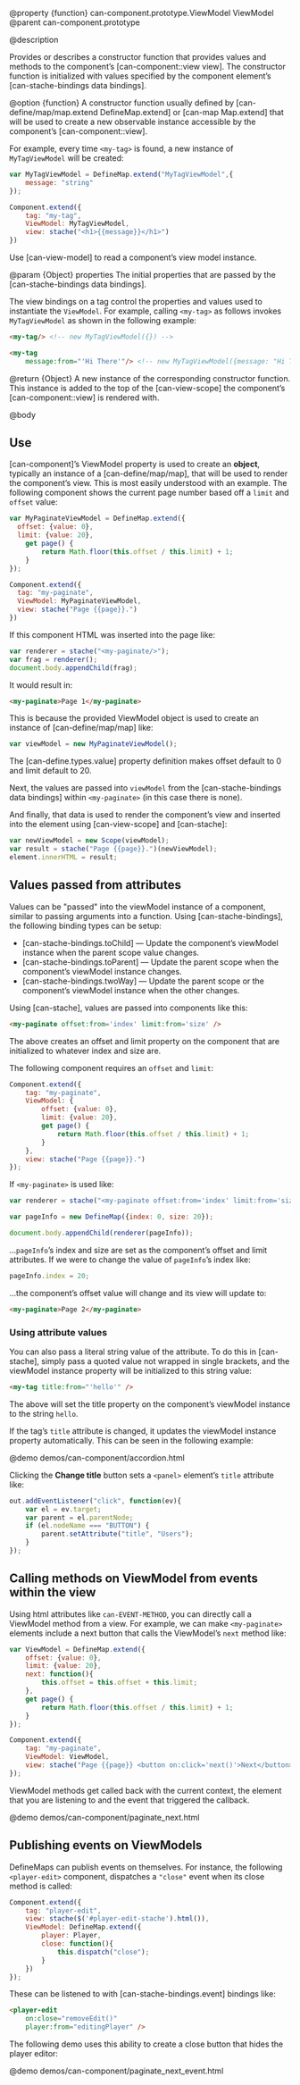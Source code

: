@property {function} can-component.prototype.ViewModel ViewModel
@parent can-component.prototype

@description

Provides or describes a constructor function that provides values and methods
to the component’s [can-component::view view]. The constructor function
is initialized with values specified by the component element’s [can-stache-bindings data bindings].

@option {function} A constructor function usually defined by [can-define/map/map.extend DefineMap.extend] or
[can-map Map.extend] that will be used to create a new observable instance accessible by
the component’s [can-component::view].

For example, every time `<my-tag>` is found, a new instance of `MyTagViewModel` will
be created:

```js
var MyTagViewModel = DefineMap.extend("MyTagViewModel",{
	message: "string"
});

Component.extend({
	tag: "my-tag",
	ViewModel: MyTagViewModel,
	view: stache("<h1>{{message}}</h1>")
})
```

Use [can-view-model] to read a component’s view model instance.

@param {Object} properties The initial properties that are passed by the [can-stache-bindings data bindings].

The view bindings on a tag control the properties and values used to instantiate the `ViewModel`. For example, calling `<my-tag>` as follows invokes `MyTagViewModel` as shown in the following example:

```html
<my-tag/> <!-- new MyTagViewModel({}) -->

<my-tag
	message:from="'Hi There'"/> <!-- new MyTagViewModel({message: "Hi There"}) -->
```

@return {Object} A new instance of the corresponding constructor function. This instance is
added to the top of the [can-view-scope] the component’s [can-component::view] is rendered with.

@body

## Use

[can-component]’s ViewModel property is used to create an __object__, typically an instance
of a [can-define/map/map], that will be used to render the component’s
view. This is most easily understood with an example.  The following
component shows the current page number based off a `limit` and `offset` value:

```js
var MyPaginateViewModel = DefineMap.extend({
  offset: {value: 0},
  limit: {value: 20},
	get page() {
		return Math.floor(this.offset / this.limit) + 1;
	}
});

Component.extend({
  tag: "my-paginate",
  ViewModel: MyPaginateViewModel,
  view: stache("Page {{page}}.")
})
```

If this component HTML was inserted into the page like:

```js
var renderer = stache("<my-paginate/>");
var frag = renderer();
document.body.appendChild(frag);
```

It would result in:

```html
<my-paginate>Page 1</my-paginate>
```

This is because the provided ViewModel object is used to create an instance of [can-define/map/map] like:

```js
var viewModel = new MyPaginateViewModel();
```

The [can-define.types.value] property definition makes offset default to 0 and limit default to 20.

Next, the values are passed into `viewModel` from the [can-stache-bindings data bindings] within `<my-paginate>`
(in this case there is none).

And finally, that data is used to render the component’s view and inserted into the element using [can-view-scope] and [can-stache]:

```js
var newViewModel = new Scope(viewModel);
var result = stache("Page {{page}}.")(newViewModel);
element.innerHTML = result;
```

## Values passed from attributes

Values can be "passed" into the viewModel instance of a component, similar to passing arguments into a function. Using
[can-stache-bindings], the following binding types can be setup:

- [can-stache-bindings.toChild] — Update the component’s viewModel instance when the parent scope value changes.
- [can-stache-bindings.toParent] — Update the parent scope when the component’s viewModel instance changes.
- [can-stache-bindings.twoWay] — Update the parent scope or the component’s viewModel instance when the other changes.

Using [can-stache], values are passed into components like this:

```html
<my-paginate offset:from='index' limit:from='size' />
```

The above creates an offset and limit property on the component that are initialized to whatever index and size are.

The following component requires an `offset` and `limit`:

```js
Component.extend({
	tag: "my-paginate",
	ViewModel: {
		offset: {value: 0},
		limit: {value: 20},
		get page() {
			return Math.floor(this.offset / this.limit) + 1;
		}
	},
	view: stache("Page {{page}}.")
});
```

If `<my-paginate>` is used like:

```js
var renderer = stache("<my-paginate offset:from='index' limit:from='size' />");

var pageInfo = new DefineMap({index: 0, size: 20});

document.body.appendChild(renderer(pageInfo));
```

…`pageInfo`’s index and size are set as the component’s offset and
limit attributes. If we were to change the value of `pageInfo`’s
index like:

```js
pageInfo.index = 20;
```

…the component’s offset value will change and its view will update to:

```html
<my-paginate>Page 2</my-paginate>
```

### Using attribute values

You can also pass a literal string value of the attribute. To do this in [can-stache],
simply pass a quoted value not wrapped in single brackets, and the viewModel instance property will
be initialized to this string value:

```html
<my-tag title:from="'hello'" />
```

The above will set the title property on the component’s viewModel instance to the string `hello`.

If the tag’s `title` attribute is changed, it updates the viewModel instance property
automatically.  This can be seen in the following example:

@demo demos/can-component/accordion.html

Clicking the __Change title__ button sets a `<panel>` element’s `title` attribute like:

```js
out.addEventListener("click", function(ev){
	var el = ev.target;
	var parent = el.parentNode;
	if (el.nodeName === "BUTTON") {
		parent.setAttribute("title", "Users");
	}
});
```

## Calling methods on ViewModel from events within the view

Using html attributes like `can-EVENT-METHOD`, you can directly call a ViewModel method
from a view. For example, we can make `<my-paginate>` elements include a next
button that calls the ViewModel’s `next` method like:

```js
var ViewModel = DefineMap.extend({
	offset: {value: 0},
	limit: {value: 20},
	next: function(){
		this.offset = this.offset + this.limit;
	},
	get page() {
		return Math.floor(this.offset / this.limit) + 1;
	}
});

Component.extend({
	tag: "my-paginate",
	ViewModel: ViewModel,
	view: stache("Page {{page}} <button on:click='next()'>Next</button>")
});
```

ViewModel methods get called back with the current context, the element that you are listening to and the event that triggered the callback.

@demo demos/can-component/paginate_next.html

## Publishing events on ViewModels

DefineMaps can publish events on themselves. For instance, the following `<player-edit>` component,
dispatches a `"close"` event when its close method is called:

```js
Component.extend({
	tag: "player-edit",
	view: stache($('#player-edit-stache').html()),
	ViewModel: DefineMap.extend({
		player: Player,
		close: function(){
			this.dispatch("close");
		}
	})
});
```

These can be listened to with [can-stache-bindings.event] bindings like:

```html
<player-edit
	on:close="removeEdit()"
	player:from="editingPlayer" />
```

The following demo uses this ability to create a close button that
hides the player editor:

@demo demos/can-component/paginate_next_event.html

